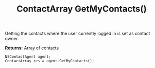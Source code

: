 ﻿---
uid: crmscript_ref_NSContactAgent_GetMyContacts
title: ContactArray GetMyContacts()
intellisense: NSContactAgent.GetMyContacts
keywords: NSContactAgent, GetMyContacts
so.topic: reference
---

Getting the contacts where the user currently logged in is set as contact owner.


**Returns:** Array of contacts

```crmscript
NSContactAgent agent;
ContactArray res = agent.GetMyContacts();
```

